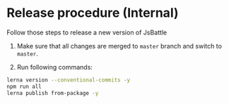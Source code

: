 # Release procedure (Internal)

Follow those steps to release a new version of JsBattle

1. Make sure that all changes are merged to `master` branch and switch to `master`.

2. Run following commands:

```bash
lerna version --conventional-commits -y
npm run all
lerna publish from-package -y
```
